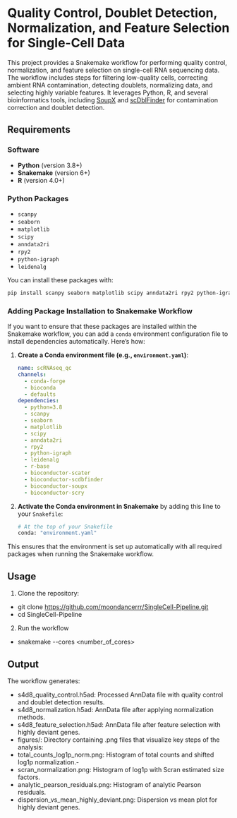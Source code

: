 # Quality Control, Doublet Detection, Normalization, and Feature Selection for Single-Cell Data

This project provides a Snakemake workflow for performing quality control, normalization, and feature selection on single-cell RNA sequencing data. The workflow includes steps for filtering low-quality cells, correcting ambient RNA contamination, detecting doublets, normalizing data, and selecting highly variable features. It leverages Python, R, and several bioinformatics tools, including [SoupX](https://github.com/constantAmateur/SoupX) and [scDblFinder](https://github.com/plger/scDblFinder) for contamination correction and doublet detection.

## Requirements

### Software

- **Python** (version 3.8+)
- **Snakemake** (version 6+)
- **R** (version 4.0+)

### Python Packages
- `scanpy`
- `seaborn`
- `matplotlib`
- `scipy`
- `anndata2ri`
- `rpy2`
- `python-igraph`
- `leidenalg`

You can install these packages with:
```bash
pip install scanpy seaborn matplotlib scipy anndata2ri rpy2 python-igraph leidenalg
```

### Adding Package Installation to Snakemake Workflow

If you want to ensure that these packages are installed within the Snakemake workflow, you can add a `conda` environment configuration file to install dependencies automatically. Here’s how:

1. **Create a Conda environment file (e.g., `environment.yaml`)**:

    ```yaml
    name: scRNAseq_qc
    channels:
      - conda-forge
      - bioconda
      - defaults
    dependencies:
      - python=3.8
      - scanpy
      - seaborn
      - matplotlib
      - scipy
      - anndata2ri
      - rpy2
      - python-igraph
      - leidenalg
      - r-base
      - bioconductor-scater
      - bioconductor-scdbfinder
      - bioconductor-soupx
      - bioconductor-scry
    ```

2. **Activate the Conda environment in Snakemake** by adding this line to your `Snakefile`:

    ```python
    # At the top of your Snakefile
    conda: "environment.yaml"
    ```

This ensures that the environment is set up automatically with all required packages when running the Snakemake workflow.

## Usage

1. Clone the repository:

- git clone https://github.com/moondancerrr/SingleCell-Pipeline.git
- cd SingleCell-Pipeline

2. Run the workflow

- snakemake --cores <number_of_cores>

## Output

The workflow generates:

- s4d8_quality_control.h5ad: Processed AnnData file with quality control and doublet detection results.
- s4d8_normalization.h5ad: AnnData file after applying normalization methods.
- s4d8_feature_selection.h5ad: AnnData file after feature selection with highly deviant genes.
- figures/: Directory containing .png files that visualize key steps of the analysis:
- total_counts_log1p_norm.png: Histogram of total counts and shifted log1p normalization.- 
- scran_normalization.png: Histogram of log1p with Scran estimated size factors.
- analytic_pearson_residuals.png: Histogram of analytic Pearson residuals.
- dispersion_vs_mean_highly_deviant.png: Dispersion vs mean plot for highly deviant genes.
